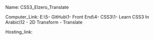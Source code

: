 
Name: CSS3_Elzero_Translate

Computer_Link: E:\5- GitHub\1- Front End\4- CSS3\1- Learn CSS3 In Arabic\12 - 2D Transform - Translate

Hosting_link:

